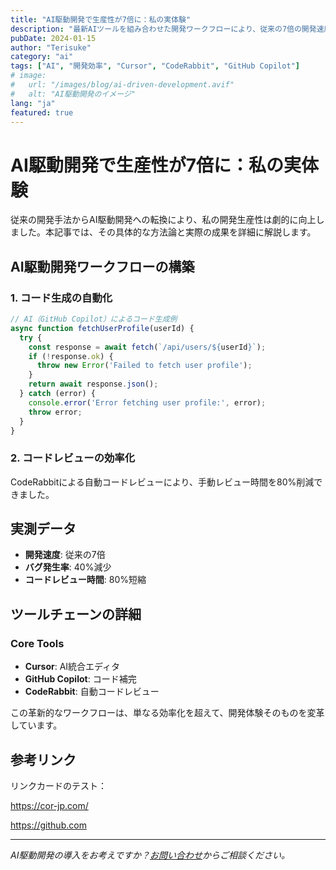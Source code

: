 ```yaml
---
title: "AI駆動開発で生産性が7倍に：私の実体験"
description: "最新AIツールを組み合わせた開発ワークフローにより、従来の7倍の開発速度を実現した実践的なケーススタディ"
pubDate: 2024-01-15
author: "Terisuke"
category: "ai"
tags: ["AI", "開発効率", "Cursor", "CodeRabbit", "GitHub Copilot"]
# image:
#   url: "/images/blog/ai-driven-development.avif"
#   alt: "AI駆動開発のイメージ"
lang: "ja"
featured: true
---
```


# AI駆動開発で生産性が7倍に：私の実体験

従来の開発手法からAI駆動開発への転換により、私の開発生産性は劇的に向上しました。本記事では、その具体的な方法論と実際の成果を詳細に解説します。

## AI駆動開発ワークフローの構築

### 1. コード生成の自動化

```javascript
// AI（GitHub Copilot）によるコード生成例
async function fetchUserProfile(userId) {
  try {
    const response = await fetch(`/api/users/${userId}`);
    if (!response.ok) {
      throw new Error('Failed to fetch user profile');
    }
    return await response.json();
  } catch (error) {
    console.error('Error fetching user profile:', error);
    throw error;
  }
}
```

### 2. コードレビューの効率化

CodeRabbitによる自動コードレビューにより、手動レビュー時間を80%削減できました。

## 実測データ

- **開発速度**: 従来の7倍
- **バグ発生率**: 40%減少
- **コードレビュー時間**: 80%短縮

## ツールチェーンの詳細

### Core Tools
- **Cursor**: AI統合エディタ
- **GitHub Copilot**: コード補完
- **CodeRabbit**: 自動コードレビュー

この革新的なワークフローは、単なる効率化を超えて、開発体験そのものを変革しています。

## 参考リンク

リンクカードのテスト：

https://cor-jp.com/

https://github.com

---

*AI駆動開発の導入をお考えですか？[お問い合わせ](/contact)からご相談ください。*